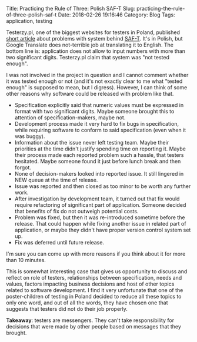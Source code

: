 Title: Practicing the Rule of Three: Polish SAF-T
Slug: practicing-the-rule-of-three-polish-saf-t
Date: 2018-02-26 19:16:46
Category: Blog
Tags: application, testing

Testerzy.pl, one of the biggest websites for testers in Poland, published [short article](http://testerzy.pl/wiesci-ze-swiata-testerow/krytyczna-funkcja-sprawozdawcza-jpk-niedotestowana) about problems with system behind [SAF-T](https://en.wikipedia.org/wiki/SAF-T). It's in Polish, but Google Translate does not-terrible job at translating it to English. The bottom line is: application does not allow to input numbers with more than two significant digits. Testerzy.pl claim that system was "not tested enough".

<!-- more -->

I was not involved in the project in question and I cannot comment whether it was tested enough or not (and it's not exactly clear to me what "tested enough" is supposed to mean, but I digress). However, I can think of some other reasons why software could be released with problem like that.

* Specification explicitly said that numeric values must be expressed in format with two significant digits. Maybe someone brought this to attention of specification-makers, maybe not.
* Development process made it very hard to fix bugs in specification, while requiring software to conform to said specification (even when it was buggy).
* Information about the issue never left testing team. Maybe their priorities at the time didn't justify spending time on reporting it. Maybe their process made each reported problem such a hassle, that testers hesitated. Maybe someone found it just before lunch break and then forgot.
* None of decision-makers looked into reported issue. It still lingered in NEW queue at the time of release.
* Issue was reported and then closed as too minor to be worth any further work.
* After investigation by development team, it turned out that fix would require refactoring of significant part of application. Someone decided that benefits of fix do not outweigh potential costs.
* Problem was fixed, but then it was re-introduced sometime before the release. That could happen while fixing another issue in related part of application, or maybe they didn't have proper version control system set up.
* Fix was deferred until future release.

I'm sure you can come up with more reasons if you think about it for more than 10 minutes.

This is somewhat interesting case that gives us opportunity to discuss and reflect on role of testers, relationships between specification, needs and values, factors impacting business decisions and host of other topics related to software development. I find it very unfortunate that one of the poster-children of testing in Poland decided to reduce all these topics to only one word, and out of all the words, they have chosen one that suggests that testers did not do their job properly.

**Takeaway**: testers are messengers. They can't take responsibility for decisions that were made by other people based on messages that they brought.
